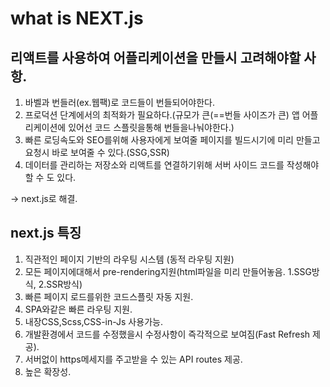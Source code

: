 # what is NEXT.js

## 리액트를 사용하여 어플리케이션을 만들시 고려해야할 사항.

1. 바벨과 번들러(ex.웹팩)로 코드들이 번들되어야한다.
2. 프로덕션 단계에서의 최적화가 필요하다.(규모가 큰(==번들 사이즈가 큰) 앱 어플리케이션에 있어선 코드 스플릿을통해 번들을나눠야한다.)
3. 빠른 로딩속도와 SEO를위해 사용자에게 보여줄 페이지를 빌드시기에 미리 만들고 요청시 바로 보여줄 수 있다.(SSG,SSR)
4. 데이터를 관리하는 저장소와 리액트를 연결하기위해 서버 사이드 코드를 작성해야할 수 도 있다.

-> next.js로 해결.

## next.js 특징

1. 직관적인 페이지 기반의 라우팅 시스템 (동적 라우팅 지원)
2. 모든 페이지에대해서 pre-rendering지원(html파일을 미리 만들어놓음. 1.SSG방식, 2.SSR방식)
3. 빠른 페이지 로드를위한 코드스플릿 자동 지원.
4. SPA와같은 빠른 라우팅 지원.
5. 내장CSS,Scss,CSS-in-Js 사용가능.
6. 개발환경에서 코드를 수정했을시 수정사항이 즉각적으로 보여짐(Fast Refresh 제공).
7. 서버없이 https메세지를 주고받을 수 있는 API routes 제공.
8. 높은 확장성.
